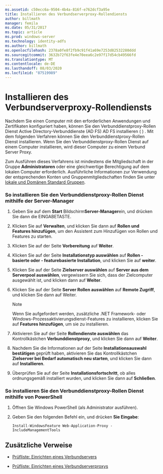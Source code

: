 ```yaml
---
ms.assetid: c50ecc6a-9504-4b4a-816f-e762dcf3a95e
title: Installieren des Verbundserverproxy-Rollendiensts
author: billmath
manager: femila
ms.date: 05/31/2017
ms.topic: article
ms.prod: windows-server
ms.technology: identity-adfs
ms.author: billmath
ms.openlocfilehash: 2378a0fe8f2fb9c91f41a69e7253d82532280ddd
ms.sourcegitcommit: 3632b72f63fe4e70eea6c2e97f17d54cb49566fd
ms.translationtype: MT
ms.contentlocale: de-DE
ms.lasthandoff: 08/03/2020
ms.locfileid: "87519989"
---
```

# <a name="install-the-federation-service-proxy-role-service"></a>Installieren des Verbundserverproxy-Rollendiensts

Nachdem Sie einen Computer mit den erforderlichen Anwendungen und Zertifikaten konfiguriert haben, können Sie den Verbunddienstproxy-Rollen Dienst Active Directory-Verbunddienste (AD FS) AD FS installieren \( \) . Mit dem folgenden Verfahren können Sie den Verbunddienstproxy-Rollen Dienst installieren. Wenn Sie den Verbunddienstproxy-Rollen Dienst auf einem Computer installieren, wird dieser Computer zu einem Verbund Server Proxy.

Zum Ausführen dieses Verfahrens ist mindestens die Mitgliedschaft in der Gruppe **Administratoren** oder eine gleichwertige Berechtigung auf dem lokalen Computer erforderlich.  Ausführliche Informationen zur Verwendung der entsprechenden Konten und Gruppenmitgliedschaften finden Sie unter [lokale und Domänen Standard Gruppen](https://go.microsoft.com/fwlink/?LinkId=83477).

### <a name="to-install-the-federation-service-proxy-role-service-using-the-server-manager"></a>So installieren Sie den Verbunddienstproxy-Rollen Dienst mithilfe der Server-Manager

1.  Geben Sie auf dem **Start** Bildschirm**Server-Manager**ein, und drücken Sie dann die EINGABETASTE.

2.  Klicken Sie auf **Verwalten**, und klicken Sie dann auf **Rollen und Features hinzufügen**, um den Assistent zum Hinzufügen von Rollen und Features zu starten.

3.  Klicken Sie auf der Seite **Vorbereitung** auf **Weiter**.

4.  Klicken Sie auf der Seite **Installationstyp auswählen** auf **Rollen \- basierte oder \- featurebasierte Installation**, und klicken Sie auf **weiter**.

5.  Klicken Sie auf der Seite **Zielserver auswählen** auf **Server aus dem Serverpool auswählen**, vergewissern Sie sich, dass der Zielcomputer ausgewählt ist, und klicken dann auf **Weiter**.

6.  Klicken Sie auf der Seite **Server Rollen auswählen** auf **Remote Zugriff**, und klicken Sie dann auf Weiter.

    > [!NOTE]
    > Wenn Sie aufgefordert werden, zusätzliche .NET Framework- oder Windows-Prozessaktivierungsdienst-Features zu installieren, klicken Sie auf **Features hinzufügen**, um sie zu installieren.

7. Aktivieren Sie auf der Seite **Rollendienste auswählen** das Kontrollkästchen **Verbunddienstproxy**, und klicken Sie dann auf **Weiter**.

8. Nachdem Sie die Informationen auf der Seite **Installationsauswahl bestätigen** geprüft haben, aktivieren Sie das Kontrollkästchen **Zielserver bei Bedarf automatisch neu starten**, und klicken Sie dann auf **Installieren**.

13. Überprüfen Sie auf der Seite **Installationsfortschritt**, ob alles ordnungsgemäß installiert wurden, und klicken Sie dann auf **Schließen**.

### <a name="to-install-the-federation-service-proxy-role-service-using-powershell"></a>So installieren Sie den Verbunddienstproxy-Rollen Dienst mithilfe von PowerShell

1. Öffnen Sie Windows PowerShell (als Administrator ausführen).

2. Geben Sie den folgenden Befehl ein, und drücken **Sie Eingabe**:

    ```
    Install-WindowsFeature Web-Application-Proxy -IncludeManagementTools
    ```

## <a name="additional-references"></a>Zusätzliche Verweise

- [Prüfliste: Einrichten eines Verbundservers](Checklist--Setting-Up-a-Federation-Server.md)

- [Prüfliste: Einrichten eines Verbundserverproxys](Checklist--Setting-Up-a-Federation-Server-Proxy.md)
